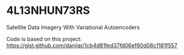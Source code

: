# 4L13NHUN73RS
Satellite Data Imagery With Variational Autoencoders

Code is based on this project: https://gist.github.com/danijar/1cb4d81fed37fd06ef60d08c1181f557
